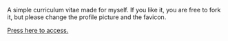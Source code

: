 A simple curriculum vitae made for myself.
If you like it, you are free to fork it, but please change the profile picture and the favicon.

<a href="cvia.html">Press here to access.</a>
